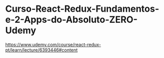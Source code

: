 # Curso-React-Redux-Fundamentos-e-2-Apps-do-Absoluto-ZERO-Udemy
https://www.udemy.com/course/react-redux-pt/learn/lecture/6393446#content
